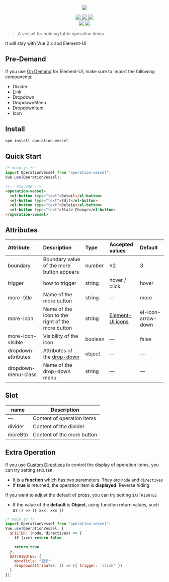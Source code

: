 <p align="center">
  <img src="https://cdn.jsdelivr.net/gh/Dino977/image-hosting@main/operation-vessel%E7%A4%BA%E4%BE%8B.gif">
</p>

<p align="center">
  <a href="https://www.npmjs.com/package/operation-vessel">
  	<img src="https://img.shields.io/npm/v/operation-vessel.svg">
  </a>
  <a href="https://npmcharts.com/compare/operation-vessel?minimal=true">
  	<img src="https://img.shields.io/npm/dm/operation-vessel.svg">
  </a>
  <img src="https://img.shields.io/badge/License-ISC-yellow">
  <br>
  <a href="https://www.npmjs.com/package/vue/v/2.6.14">
    <img src="https://img.shields.io/badge/peer-Vue%202.x-41b883">
  </a>
  <a href="https://www.npmjs.com/package/element-ui/v/2.15.9">
    <img src="https://img.shields.io/badge/peer-Element--UI-20A0FF">
  </a>
</p>



> A vessel for holding table operation items.

It will stay with Vue 2.x and Element-UI

## Pre-Demand

If you use [On Demand](https://element.eleme.cn/2.14/#/en-US/component/quickstart#on-demand) for Element-UI, make sure to import the following components:

- Divider
- Link
- Dropdown
- DropdownMenu
- DropdownItem
- Icon

## Install

```bash
npm install operation-vessel
```

## Quick Start

```javascript
/* main.js */
import OperationVessel from "operation-vessel";
Vue.use(OperationVessel);
```

```html
<!-- xxx.vue -->
<operation-vessel>
  <el-button type="text">Detail</el-button>
  <el-button type="text">Edit</el-button>
  <el-button type="text">Delete</el-button>
  <el-button type="text">State Change</el-button>
</operation-vessel>
```

## Attributes

| Attribute           | Description                                                  | Type    | Accepted values                                              | Default            |
| :------------------ | :----------------------------------------------------------- | :------ | :----------------------------------------------------------- | :----------------- |
| boundary            | Boundary value of the more button appears                    | number  | ≥2                                                           | 3                  |
| trigger             | how to trigger                                               | string  | hover / click                                                | hover              |
| more-title          | Name of the more button                                      | string  | —                                                            | more               |
| more-icon           | Name of the icon to the right of the more button             | string  | [Element-UI icons](https://element.eleme.cn/#/en-US/component/icon) | el-icon-arrow-down |
| more-icon-visible   | Visibility of the icon                                       | boolean | —                                                            | false              |
| dropdown-attributes | Attributes of the [drop-down](https://element.eleme.cn/#/en-US/component/dropdown#dropdown-attributes) | object  | —                                                            | —                  |
| dropdown-menu-class | Name of the drop-down menu                                   | string  | —                                                            | —                  |

## Slot

| name    | Description                |
| ------- | -------------------------- |
| —       | Content of operation items |
| divider | Content of the divider     |
| moreBtn | Content of the more button |

## Extra Operation

If you use [Custom Directives](https://v2.vuejs.org/v2/guide/custom-directive.html) to control the display of operation items, you can try setting `$FILTER`

- It is a **function** which has two parameters. They are `node` and `directives`
- If **true** is returned, the operation item is **displayed**. Reverse hiding

If you want to adjust the default of props, you can try setting `$ATTRIBUTES`

- If the value of the **default** is **Object**, using function return values, such as `() => ({ xxx: xxx })`

```javascript
/* main.js */
import OperationVessel from "operation-vessel";
Vue.use(OperationVessel, {
  $FILTER: (node, directives) => {
    if (xxx) return false

    return true
  },
  $ATTRIBUTES: {
    moreTitle: "更多"
    dropdownAttributes: () => ({ trigger: 'click' })
  }
});
```

